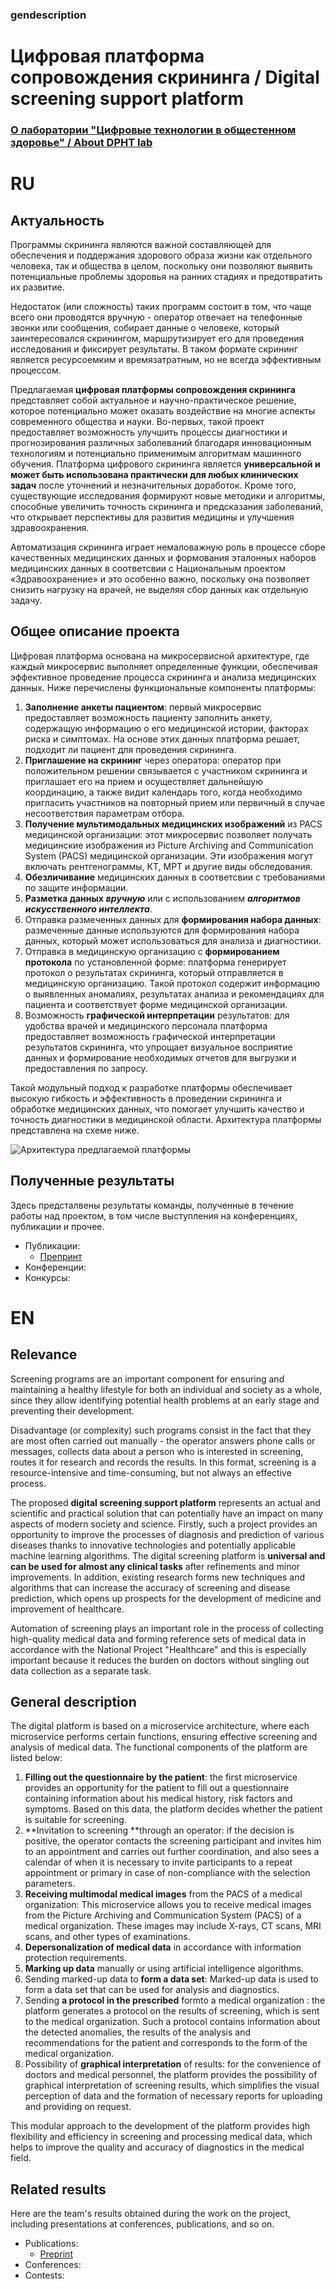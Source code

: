 ### gendescription
# Цифровая платформа сопровождения скрининга / Digital screening support platform
### [О лаборатории "Цифровые технологии в общестенном здоровье" / About DPHT lab](dpht.itmo.ru)
# RU
## Актуальность
Программы скрининга являются важной составляющей для обеспечения и поддержания здорового образа жизни как отдельного человека, так и общества в целом, поскольку они позволяют выявить потенциальные проблемы здоровья на ранних стадиях и предотвратить их развитие.

Недостаток (или сложность) таких программ состоит в том, что чаще всего они проводятся вручную - оператор отвечает на телефонные звонки или сообщения, собирает данные о человеке, который заинтересовался скринингом, маршрутизирует его для проведения исследования и фиксирует результаты. В таком формате скрининг является ресурсоемким и времязатратным, но не всегда эффективным процессом. 

Предлагаемая **цифровая платформы сопровождения скрининга** представляет собой актуальное и научно-практическое решение, которое потенциально может оказать воздействие на многие аспекты современного общества и науки. Во-первых, такой проект предоставляет возможность улучшить процессы диагностики и прогнозирования различных заболеваний благодаря инновационным технологиям и потенциально применимым алгоритмам машинного обучения. Платформа цифрового скрининга является **универсальной и может быть использована практически для любых клинических задач** после уточнений и незначительных доработок. Кроме того, существующие исследования формируют новые методики и алгоритмы, способные увеличить точность скрининга и предсказания заболеваний, что открывает перспективы для развития медицины и улучшения здравоохранения.

Автоматизация скрининга играет немаловажную роль в процессе сборе качественных медицинских данных и формования эталонных наборов медицинских данных в соответсвии с Национальным проектом «Здравоохранение»  и это особенно важно, поскольку она позволяет снизить нагрузку на врачей, не выделяя сбор данных как отдельную задачу. 
## Общее описание проекта 
Цифровая платформа основана на микросервисной архитектуре, где каждый микросервис выполняет определенные функции, обеспечивая эффективное проведение процесса скрининга и анализа медицинских данных. Ниже перечислены функциональные компоненты платформы:
1.  **Заполнение анкеты пациентом**: первый микросервис предоставляет возможность пациенту заполнить анкету, содержащую информацию о его медицинской истории, факторах риска и симптомах. На основе этих данных платформа решает, подходит ли пациент для проведения скрининга.
2.  **Приглашение на скрининг** через оператора: оператор при положительном решении связывается с участником скрининга и приглашает его на прием и осуществляет дальнейшую координацию, а также видит календарь того, когда необходимо пригласить участников на повторный прием или первичный в случае несоответствия параметрам отбора. 
3.  **Получение мультимодальных медицинских изображений** из PACS медицинской организации: этот микросервис позволяет получать медицинские изображения из Picture Archiving and Communication System (PACS) медицинской организации. Эти изображения могут включать рентгенограммы, КТ, МРТ и другие виды обследования.
4.  **Обезличивание** медицинских данных в соответсвии с требованиями по защите информации. 
5.  **Разметка данных** **_вручную_** или с использованием _**алгоритмов искусственного интеллекта**_.
6.  Отправка размеченных данных для **формирования набора данных**: размеченные данные используются для формирования набора данных, который может использоваться для анализа и диагностики.
7. Отправка в медицинскую организацию с **формированием протокола** по установленной форме: платформа генерирует протокол о результатах скрининга, который отправляется в медицинскую организацию. Такой протокол содержит информацию о выявленных аномалиях, результатах анализа и рекомендациях для пациента и соответствует форме медицинской организации.
8.  Возможность **графической интерпретации** результатов: для удобства врачей и медицинского персонала платформа предоставляет возможность графической интерпретации результатов скрининга, что упрощает визуальное восприятие данных и формирование необходимых отчетов для выгрузки и предоставления по запросу.
	
Такой модульный подход к разработке платформы обеспечивает высокую гибкость и эффективность в проведении скрининга и обработке медицинских данных, что помогает улучшить качество и точность диагностики в медицинской области. Архитектура платформы представлена на схеме ниже.

![Архитектура предлагаемой платформы](https://github.com/DPHT-laboratory-ITMO/gendescription/blob/6f9885270b519f5b6b76e42bd70e0ee1c0674141/Scheme%20of%20DSSP.png)

 
## Полученные результаты
Здесь предсталвены результаты команды, полученные в течение работы над проектом, в том числе выступления на конференциях, публикации и прочее.
- Публикации:
	- [Препринт](http://arxiv.org/abs/2310.08532)
- Конференции:
- Конкурсы:
# EN
## Relevance
Screening programs are an important component for ensuring and maintaining a healthy lifestyle for both an individual and society as a whole, since they allow identifying potential health problems at an early stage and preventing their development.

Disadvantage (or complexity) such programs consist in the fact that they are most often carried out manually - the operator answers phone calls or messages, collects data about a person who is interested in screening, routes it for research and records the results. In this format, screening is a resource-intensive and time-consuming, but not always an effective process. 

The proposed **digital screening support platform** represents an actual and scientific and practical solution that can potentially have an impact on many aspects of modern society and science. Firstly, such a project provides an opportunity to improve the processes of diagnosis and prediction of various diseases thanks to innovative technologies and potentially applicable machine learning algorithms. The digital screening platform is **universal and can be used for almost any clinical tasks** after refinements and minor improvements. In addition, existing research forms new techniques and algorithms that can increase the accuracy of screening and disease prediction, which opens up prospects for the development of medicine and improvement of healthcare.

Automation of screening plays an important role in the process of collecting high-quality medical data and forming reference sets of medical data in accordance with the National Project "Healthcare" and this is especially important because it reduces the burden on doctors without singling out data collection as a separate task.
## General description
The digital platform is based on a microservice architecture, where each microservice performs certain functions, ensuring effective screening and analysis of medical data. The functional components of the platform are listed below:
1. **Filling out the questionnaire by the patient**: the first microservice provides an opportunity for the patient to fill out a questionnaire containing information about his medical history, risk factors and symptoms. Based on this data, the platform decides whether the patient is suitable for screening.
2. **Invitation to screening **through an operator: if the decision is positive, the operator contacts the screening participant and invites him to an appointment and carries out further coordination, and also sees a calendar of when it is necessary to invite participants to a repeat appointment or primary in case of non-compliance with the selection parameters.
3. **Receiving multimodal medical images** from the PACS of a medical organization: This microservice allows you to receive medical images from the Picture Archiving and Communication System (PACS) of a medical organization. These images may include X-rays, CT scans, MRI scans, and other types of examinations.
4. **Depersonalization of medical data** in accordance with information protection requirements.
5. **Marking up data** manually or using artificial intelligence algorithms.
6. Sending marked-up data to **form a data set**: Marked-up data is used to form a data set that can be used for analysis and diagnostics.
7. Sending **a protocol in the prescribed** formto a medical organization : the platform generates a protocol on the results of screening, which is sent to the medical organization. Such a protocol contains information about the detected anomalies, the results of the analysis and recommendations for the patient and corresponds to the form of the medical organization.
8. Possibility of **graphical interpretation** of results: for the convenience of doctors and medical personnel, the platform provides the possibility of graphical interpretation of screening results, which simplifies the visual perception of data and the formation of necessary reports for uploading and providing on request.

This modular approach to the development of the platform provides high flexibility and efficiency in screening and processing medical data, which helps to improve the quality and accuracy of diagnostics in the medical field.

## Related results 
Here are the team's results obtained during the work on the project, including presentations at conferences, publications, and so on.
- Publications:
	- [Preprint](http://arxiv.org/abs/2310.08532 )
- Conferences:
- Contests:
